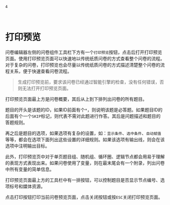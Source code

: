 ```index
4
```
```tag

```
```summary
```
# 打印预览

问卷编辑器左侧的问卷组件工具栏下方有一个`打印预览`按钮，点击后打开打印预览页面。使用打印预览页面可以快速地以传统纸质问卷的方式查看整个问卷的流程。对于复杂的问卷，打印预览也会尽量以传统纸质问卷的方式描述清楚整个问卷的流程关系，便于快速查看问卷流程。

> 生成打印预览前，要求该问卷已经通过智能引擎的检查，没有任何错误，否则无法打开打印预览页面。

打印预览页面最上方是问卷概要，其后从上到下排列出问卷的所有题目。

题目的开头是该题的ID，如果ID前面有个`*`，则说明该题是必答题。如果题目ID的后面有个一个`SKIP`标记，则代表不需对此题进行作答。其后是问题描述和题目的答题规则。

再之后是题目的选项，如果选项有复杂的设置，如：`显示条件`、`选中条件`、`自动赋值`等等，都会在选项下面列出这些设置的详细规则。如果该选项有输出线，则会在该选项中注明输出目标。

此外，打印预览页中对于单页题目组、随机组、循环圈、逻辑节点都会用易于理解的表现方式表现出来。如果问卷使用了变量，则在最末尾会有一个附录，列出问卷中所有变量的简单信息。

打印预览页面最上方的工具栏中有一排按钮，可以控制题目是否显示节点编号、选项标号和媒体资源。

点击打印按钮打印当前问卷预览页面，点击关闭按钮或按`ESC`关闭打印预览页面。

